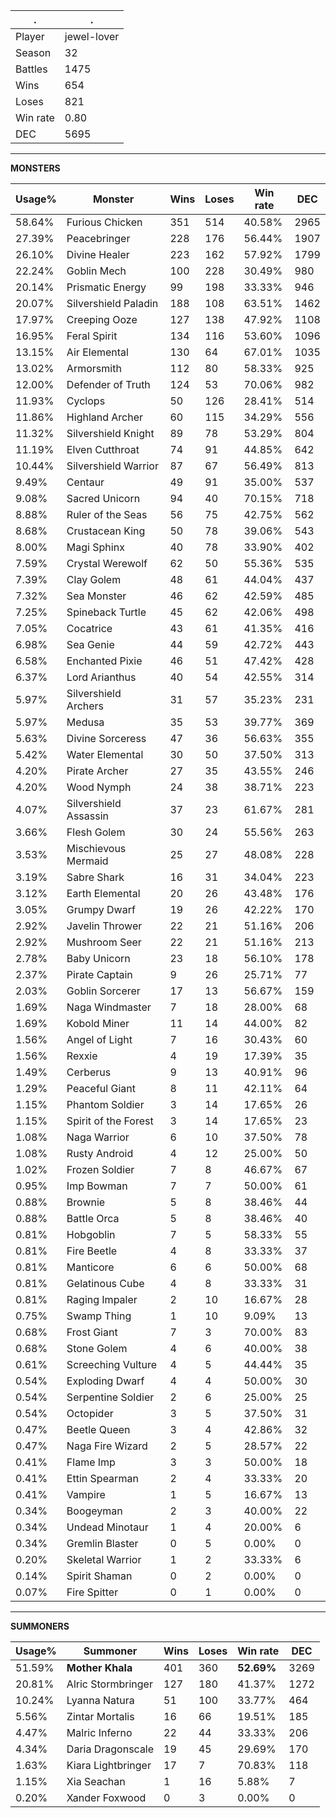 .|.
|-|-
Player|jewel-lover
Season|32
Battles|1475
Wins|654
Loses|821
Win rate|0.80
DEC|5695

---
**MONSTERS**

Usage%|Monster|Wins|Loses|Win rate|DEC|
-|-|-|-|-|-|
58.64%|Furious Chicken|351|514|40.58%|2965|
27.39%|Peacebringer|228|176|56.44%|1907|
26.10%|Divine Healer|223|162|57.92%|1799|
22.24%|Goblin Mech|100|228|30.49%|980|
20.14%|Prismatic Energy|99|198|33.33%|946|
20.07%|Silvershield Paladin|188|108|63.51%|1462|
17.97%|Creeping Ooze|127|138|47.92%|1108|
16.95%|Feral Spirit|134|116|53.60%|1096|
13.15%|Air Elemental|130|64|67.01%|1035|
13.02%|Armorsmith|112|80|58.33%|925|
12.00%|Defender of Truth|124|53|70.06%|982|
11.93%|Cyclops|50|126|28.41%|514|
11.86%|Highland Archer|60|115|34.29%|556|
11.32%|Silvershield Knight|89|78|53.29%|804|
11.19%|Elven Cutthroat|74|91|44.85%|642|
10.44%|Silvershield Warrior|87|67|56.49%|813|
9.49%|Centaur|49|91|35.00%|537|
9.08%|Sacred Unicorn|94|40|70.15%|718|
8.88%|Ruler of the Seas|56|75|42.75%|562|
8.68%|Crustacean King|50|78|39.06%|543|
8.00%|Magi Sphinx|40|78|33.90%|402|
7.59%|Crystal Werewolf|62|50|55.36%|535|
7.39%|Clay Golem|48|61|44.04%|437|
7.32%|Sea Monster|46|62|42.59%|485|
7.25%|Spineback Turtle|45|62|42.06%|498|
7.05%|Cocatrice|43|61|41.35%|416|
6.98%|Sea Genie|44|59|42.72%|443|
6.58%|Enchanted Pixie|46|51|47.42%|428|
6.37%|Lord Arianthus|40|54|42.55%|314|
5.97%|Silvershield Archers|31|57|35.23%|231|
5.97%|Medusa|35|53|39.77%|369|
5.63%|Divine Sorceress|47|36|56.63%|355|
5.42%|Water Elemental|30|50|37.50%|313|
4.20%|Pirate Archer|27|35|43.55%|246|
4.20%|Wood Nymph|24|38|38.71%|223|
4.07%|Silvershield Assassin|37|23|61.67%|281|
3.66%|Flesh Golem|30|24|55.56%|263|
3.53%|Mischievous Mermaid|25|27|48.08%|228|
3.19%|Sabre Shark|16|31|34.04%|223|
3.12%|Earth Elemental|20|26|43.48%|176|
3.05%|Grumpy Dwarf|19|26|42.22%|170|
2.92%|Javelin Thrower|22|21|51.16%|206|
2.92%|Mushroom Seer|22|21|51.16%|213|
2.78%|Baby Unicorn|23|18|56.10%|178|
2.37%|Pirate Captain|9|26|25.71%|77|
2.03%|Goblin Sorcerer|17|13|56.67%|159|
1.69%|Naga Windmaster|7|18|28.00%|68|
1.69%|Kobold Miner|11|14|44.00%|82|
1.56%|Angel of Light|7|16|30.43%|60|
1.56%|Rexxie|4|19|17.39%|35|
1.49%|Cerberus|9|13|40.91%|96|
1.29%|Peaceful Giant|8|11|42.11%|64|
1.15%|Phantom Soldier|3|14|17.65%|26|
1.15%|Spirit of the Forest|3|14|17.65%|23|
1.08%|Naga Warrior|6|10|37.50%|78|
1.08%|Rusty Android|4|12|25.00%|50|
1.02%|Frozen Soldier|7|8|46.67%|67|
0.95%|Imp Bowman|7|7|50.00%|61|
0.88%|Brownie|5|8|38.46%|44|
0.88%|Battle Orca|5|8|38.46%|40|
0.81%|Hobgoblin|7|5|58.33%|55|
0.81%|Fire Beetle|4|8|33.33%|37|
0.81%|Manticore|6|6|50.00%|68|
0.81%|Gelatinous Cube|4|8|33.33%|31|
0.81%|Raging Impaler|2|10|16.67%|28|
0.75%|Swamp Thing|1|10|9.09%|13|
0.68%|Frost Giant|7|3|70.00%|83|
0.68%|Stone Golem|4|6|40.00%|38|
0.61%|Screeching Vulture|4|5|44.44%|35|
0.54%|Exploding Dwarf|4|4|50.00%|30|
0.54%|Serpentine Soldier|2|6|25.00%|25|
0.54%|Octopider|3|5|37.50%|31|
0.47%|Beetle Queen|3|4|42.86%|32|
0.47%|Naga Fire Wizard|2|5|28.57%|22|
0.41%|Flame Imp|3|3|50.00%|18|
0.41%|Ettin Spearman|2|4|33.33%|20|
0.41%|Vampire|1|5|16.67%|13|
0.34%|Boogeyman|2|3|40.00%|22|
0.34%|Undead Minotaur|1|4|20.00%|6|
0.34%|Gremlin Blaster|0|5|0.00%|0|
0.20%|Skeletal Warrior|1|2|33.33%|6|
0.14%|Spirit Shaman|0|2|0.00%|0|
0.07%|Fire Spitter|0|1|0.00%|0|

---
**SUMMONERS**

Usage%|Summoner|Wins|Loses|Win rate|DEC|
-|-|-|-|-|-|
51.59%|**Mother Khala**|401|360|**52.69%**|3269|
20.81%|Alric Stormbringer|127|180|41.37%|1272|
10.24%|Lyanna Natura|51|100|33.77%|464|
5.56%|Zintar Mortalis|16|66|19.51%|185|
4.47%|Malric Inferno|22|44|33.33%|206|
4.34%|Daria Dragonscale|19|45|29.69%|170|
1.63%|Kiara Lightbringer|17|7|70.83%|118|
1.15%|Xia Seachan|1|16|5.88%|7|
0.20%|Xander Foxwood|0|3|0.00%|0|

